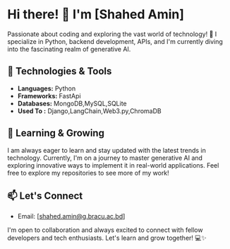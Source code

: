 # Hi there! 👋 I'm [Shahed Amin]

Passionate about coding and exploring the vast world of technology! 🚀 I specialize in Python, backend development, APIs, and I'm currently diving into the fascinating realm of generative AI.

## 🔧 Technologies & Tools
- **Languages:** Python
- **Frameworks:** FastApi
- **Databases:** MongoDB,MySQL,SQLite
- **Used To :** Django,LangChain,Web3.py,ChromaDB

## 🌱 Learning & Growing
I am always eager to learn and stay updated with the latest trends in technology. Currently, I'm on a journey to master generative AI and exploring innovative ways to implement it in real-world applications.
Feel free to explore my repositories to see more of my work!

## 📫 Let's Connect

- Email: [shahed.amin@g.bracu.ac.bd]

I'm open to collaboration and always excited to connect with fellow developers and tech enthusiasts. Let's learn and grow together! 💻✨
